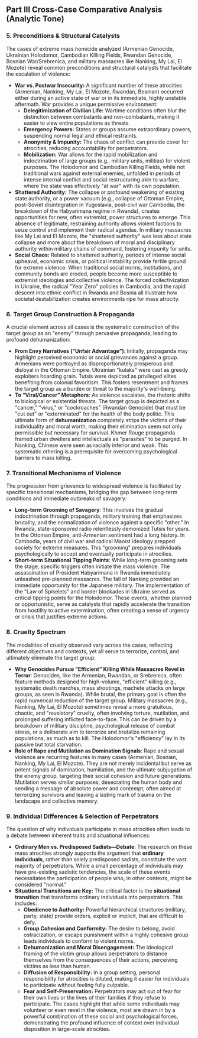 ## Part III Cross-Case Comparative Analysis (Analytic Tone)

### 5. Preconditions & Structural Catalysts

The cases of extreme mass homicide analyzed (Armenian Genocide, Ukrainian Holodomor, Cambodian Killing Fields, Rwandan Genocide, Bosnian War/Srebrenica, and military massacres like Nanking, My Lai, El Mozote) reveal common preconditions and structural catalysts that facilitate the escalation of violence:

*   **War vs. Postwar Insecurity:** A significant number of these atrocities (Armenian, Nanking, My Lai, El Mozote, Rwandan, Bosnian) occurred either during an active state of war or in its immediate, highly unstable aftermath. War provides a unique permissive environment:
    *   **Delegitimization of Civilian Life:** Wartime conditions often blur the distinction between combatants and non-combatants, making it easier to view entire populations as threats.
    *   **Emergency Powers:** States or groups assume extraordinary powers, suspending normal legal and ethical restraints.
    *   **Anonymity & Impunity:** The chaos of conflict can provide cover for atrocities, reducing accountability for perpetrators.
    *   **Mobilization:** War allows for the rapid mobilization and indoctrination of large groups (e.g., military units, militias) for violent purposes.
    The Holodomor and Cambodian Killing Fields, while not traditional wars against external enemies, unfolded in periods of intense internal conflict and social restructuring akin to warfare, where the state was effectively "at war" with its own population.
*   **Shattered Authority:** The collapse or profound weakening of existing state authority, or a power vacuum (e.g., collapse of Ottoman Empire, post-Soviet disintegration in Yugoslavia, post-civil war Cambodia, the breakdown of the Habyarimana regime in Rwanda), creates opportunities for new, often extremist, power structures to emerge. This absence of legitimate, restraining authority allows violent factions to seize control and implement their radical agendas. In military massacres like My Lai and El Mozote, the "shattered authority" was less about state collapse and more about the breakdown of moral and disciplinary authority within military chains of command, fostering impunity for units.
*   **Social Chaos:** Related to shattered authority, periods of intense social upheaval, economic crisis, or political instability provide fertile ground for extreme violence. When traditional social norms, institutions, and community bonds are eroded, people become more susceptible to extremist ideologies and collective violence. The forced collectivization in Ukraine, the radical "Year Zero" policies in Cambodia, and the rapid descent into ethnic conflict in Rwanda and Bosnia all illustrate how societal destabilization creates environments ripe for mass atrocity.

### 6. Target Group Construction & Propaganda

A crucial element across all cases is the systematic construction of the target group as an "enemy" through pervasive propaganda, leading to profound dehumanization:

*   **From Envy Narratives (“Unfair Advantage”)**: Initially, propaganda may highlight perceived economic or social grievances against a group. Armenians were portrayed as disproportionately prosperous and disloyal in the Ottoman Empire. Ukrainian "kulaks" were cast as greedy exploiters hoarding grain. Tutsis were depicted as privileged elites benefiting from colonial favoritism. This fosters resentment and frames the target group as a burden or threat to the majority's well-being.
*   **To “Viral/Cancer” Metaphors**: As violence escalates, the rhetoric shifts to biological or existential threats. The target group is depicted as a "cancer," "virus," or "cockroaches" (Rwandan Genocide) that must be "cut out" or "exterminated" for the health of the body politic. This ultimate form of **dehumanization** completely strips the victims of their individuality and moral worth, making their elimination seem not only permissible but necessary for survival. Khmer Rouge propaganda framed urban dwellers and intellectuals as "parasites" to be purged. In Nanking, Chinese were seen as racially inferior and weak. This systematic othering is a prerequisite for overcoming psychological barriers to mass killing.

### 7. Transitional Mechanisms of Violence

The progression from grievance to widespread violence is facilitated by specific transitional mechanisms, bridging the gap between long-term conditions and immediate outbreaks of savagery:

*   **Long-term Grooming of Savagery**: This involves the gradual indoctrination through propaganda, military training that emphasizes brutality, and the normalization of violence against a specific "other." In Rwanda, state-sponsored radio relentlessly demonized Tutsis for years. In the Ottoman Empire, anti-Armenian sentiment had a long history. In Cambodia, years of civil war and radical Maoist ideology prepped society for extreme measures. This "grooming" prepares individuals psychologically to accept and eventually participate in atrocities.
*   **Short-term Situational Tipping Points**: While long-term grooming sets the stage, specific triggers often initiate the mass violence. The assassination of President Habyarimana in Rwanda immediately unleashed pre-planned massacres. The fall of Nanking provided an immediate opportunity for the Japanese military. The implementation of the "Law of Spikelets" and border blockades in Ukraine served as critical tipping points for the Holodomor. These events, whether planned or opportunistic, serve as catalysts that rapidly accelerate the transition from hostility to active extermination, often creating a sense of urgency or crisis that justifies extreme actions.

### 8. Cruelty Spectrum

The modalities of cruelty observed vary across the cases, reflecting different objectives and contexts, yet all serve to terrorize, control, and ultimately eliminate the target group:

*   **Why Genocides Pursue “Efficient” Killing While Massacres Revel in Terror**: Genocides, like the Armenian, Rwandan, or Srebrenica, often feature methods designed for high-volume, "efficient" killing (e.g., systematic death marches, mass shootings, machete attacks on large groups, as seen in Rwanda). While brutal, the primary goal is often the rapid numerical reduction of the target group. Military massacres (e.g., Nanking, My Lai, El Mozote) sometimes reveal a more gratuitous, chaotic, and "revelatory" cruelty, often involving torture, mutilation, and prolonged suffering inflicted face-to-face. This can be driven by a breakdown of military discipline, psychological release of combat stress, or a deliberate aim to terrorize and brutalize remaining populations, as much as to kill. The Holodomor's "efficiency" lay in its passive but total starvation.
*   **Role of Rape and Mutilation as Domination Signals**: Rape and sexual violence are recurring features in many cases (Armenian, Bosnian, Nanking, My Lai, El Mozote). They are not merely incidental but serve as potent signals of domination, humiliation, and the ultimate subjugation of the enemy group, targeting their social cohesion and future generations. Mutilation serves similar purposes, desecrating the human body and sending a message of absolute power and contempt, often aimed at terrorizing survivors and leaving a lasting mark of trauma on the landscape and collective memory.

### 9. Individual Differences & Selection of Perpetrators

The question of why individuals participate in mass atrocities often leads to a debate between inherent traits and situational influences:

*   **Ordinary Men vs. Predisposed Sadists—Debate**: The research on these mass atrocities strongly supports the argument that **ordinary individuals**, rather than solely predisposed sadists, constitute the vast majority of perpetrators. While a small percentage of individuals may have pre-existing sadistic tendencies, the scale of these events necessitates the participation of people who, in other contexts, might be considered "normal."
*   **Situational Transitions are Key**: The critical factor is the **situational transition** that transforms ordinary individuals into perpetrators. This includes:
    *   **Obedience to Authority:** Powerful hierarchical structures (military, party, state) provide orders, explicit or implicit, that are difficult to defy.
    *   **Group Cohesion and Conformity:** The desire to belong, avoid ostracization, or escape punishment within a highly cohesive group leads individuals to conform to violent norms.
    *   **Dehumanization and Moral Disengagement:** The ideological framing of the victim group allows perpetrators to distance themselves from the consequences of their actions, perceiving victims as less than human.
    *   **Diffusion of Responsibility:** In a group setting, personal responsibility for atrocities is diluted, making it easier for individuals to participate without feeling fully culpable.
    *   **Fear and Self-Preservation:** Perpetrators may act out of fear for their own lives or the lives of their families if they refuse to participate.
    The cases highlight that while some individuals may volunteer or even revel in the violence, most are drawn in by a powerful combination of these social and psychological forces, demonstrating the profound influence of context over individual disposition in large-scale atrocities.
